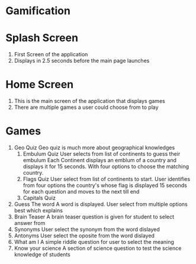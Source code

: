 # Gamification
# Splash Screen
1. First Screen of the application
2. Displays in 2.5 seconds before the main page launches

# Home Screen
1. This is the main screen of the application that displays games
2. There are multiple games a user could choose from to play

# Games
1. Geo Quiz
   Geo quiz is much more about geographical knowledges
	1. Embulum Quiz
	    User selects from list of continents to guess their embulum
	    Each Continent displays an emblum of a country and displays it for 15 
	    seconds. With four options to choose the matching country.
	2. Flags Quiz
	   User select from list of continents to start.
	   User identifies from four options the country's whose flag is displayed
	   15 seconds for each question and moves to the next till end
	3. Capitals Quiz
2. Guess The word
	A word is displayed. User select from multiple options best which explains
3. Brain Teaser
	A brain teaser question is given for student to select answer from
4. Synonyms
	User select the synonym from the word dislayed
5. Antonyms
	User select the oposite from the word dislayed
7. What am I
	A simple riddle question for user to select the meaning
8. Know your science
	A section of science question to test the science knowledge of students

